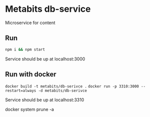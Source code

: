 # Metabits db-service

Microservice for content

## Run

```bash
npm i && npm start
```
Service should be up at localhost:3000

## Run with docker

`docker build -t metabits/db-serivce .`
`docker run -p 3310:3000 --restart=always -d metabits/db-serivce`

Service should be up at localhost:3310

docker system prune -a
